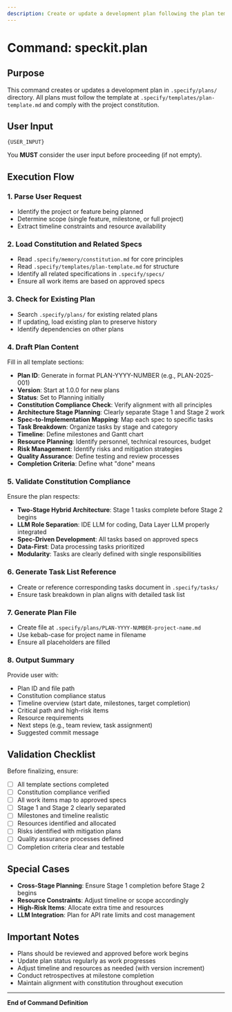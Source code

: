 ```yaml
---
description: Create or update a development plan following the plan template and ensuring constitution compliance.
---
```


# Command: speckit.plan

## Purpose

This command creates or updates a development plan in `.specify/plans/` directory. All plans must follow the template at `.specify/templates/plan-template.md` and comply with the project constitution.

## User Input

```text
{USER_INPUT}
```

You **MUST** consider the user input before proceeding (if not empty).

## Execution Flow

### 1. Parse User Request

- Identify the project or feature being planned
- Determine scope (single feature, milestone, or full project)
- Extract timeline constraints and resource availability

### 2. Load Constitution and Related Specs

- Read `.specify/memory/constitution.md` for core principles
- Read `.specify/templates/plan-template.md` for structure
- Identify all related specifications in `.specify/specs/`
- Ensure all work items are based on approved specs

### 3. Check for Existing Plan

- Search `.specify/plans/` for existing related plans
- If updating, load existing plan to preserve history
- Identify dependencies on other plans

### 4. Draft Plan Content

Fill in all template sections:

- **Plan ID**: Generate in format PLAN-YYYY-NUMBER (e.g., PLAN-2025-001)
- **Version**: Start at 1.0.0 for new plans
- **Status**: Set to Planning initially
- **Constitution Compliance Check**: Verify alignment with all principles
- **Architecture Stage Planning**: Clearly separate Stage 1 and Stage 2 work
- **Spec-to-Implementation Mapping**: Map each spec to specific tasks
- **Task Breakdown**: Organize tasks by stage and category
- **Timeline**: Define milestones and Gantt chart
- **Resource Planning**: Identify personnel, technical resources, budget
- **Risk Management**: Identify risks and mitigation strategies
- **Quality Assurance**: Define testing and review processes
- **Completion Criteria**: Define what "done" means

### 5. Validate Constitution Compliance

Ensure the plan respects:

- **Two-Stage Hybrid Architecture**: Stage 1 tasks complete before Stage 2 begins
- **LLM Role Separation**: IDE LLM for coding, Data Layer LLM properly integrated
- **Spec-Driven Development**: All tasks based on approved specs
- **Data-First**: Data processing tasks prioritized
- **Modularity**: Tasks are clearly defined with single responsibilities

### 6. Generate Task List Reference

- Create or reference corresponding tasks document in `.specify/tasks/`
- Ensure task breakdown in plan aligns with detailed task list

### 7. Generate Plan File

- Create file at `.specify/plans/PLAN-YYYY-NUMBER-project-name.md`
- Use kebab-case for project name in filename
- Ensure all placeholders are filled

### 8. Output Summary

Provide user with:

- Plan ID and file path
- Constitution compliance status
- Timeline overview (start date, milestones, target completion)
- Critical path and high-risk items
- Resource requirements
- Next steps (e.g., team review, task assignment)
- Suggested commit message

## Validation Checklist

Before finalizing, ensure:

- [ ] All template sections completed
- [ ] Constitution compliance verified
- [ ] All work items map to approved specs
- [ ] Stage 1 and Stage 2 clearly separated
- [ ] Milestones and timeline realistic
- [ ] Resources identified and allocated
- [ ] Risks identified with mitigation plans
- [ ] Quality assurance processes defined
- [ ] Completion criteria clear and testable

## Special Cases

- **Cross-Stage Planning**: Ensure Stage 1 completion before Stage 2 begins
- **Resource Constraints**: Adjust timeline or scope accordingly
- **High-Risk Items**: Allocate extra time and resources
- **LLM Integration**: Plan for API rate limits and cost management

## Important Notes

- Plans should be reviewed and approved before work begins
- Update plan status regularly as work progresses
- Adjust timeline and resources as needed (with version increment)
- Conduct retrospectives at milestone completion
- Maintain alignment with constitution throughout execution

---

**End of Command Definition**

